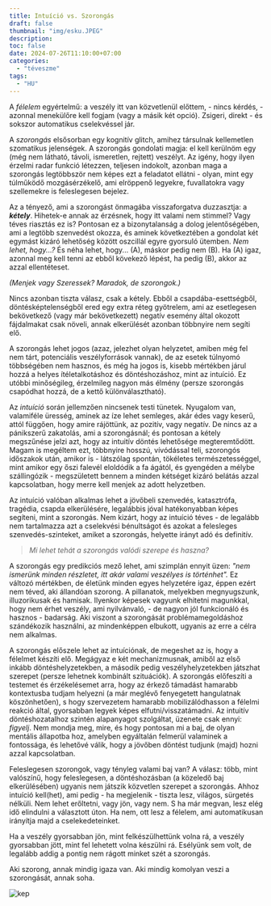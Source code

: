 ```yaml
---
title: Intuíció vs. Szorongás
draft: false
thumbnail: "img/esku.JPEG"
description: 
toc: false
date: 2024-07-26T11:10:00+07:00
categories:
  - "téveszme"
tags:
  - "HU"
---
```


A *félelem* egyértelmű: a veszély itt van közvetlenül előttem, - nincs kérdés, - azonnal menekülőre kell fogjam (vagy a másik két opció). Zsigeri, direkt - és sokszor automatikus cselekvéssel jár.

A *szorongás* elsősorban egy kognitív glitch, amihez társulnak kellemetlen szomatikus jelenségek. A szorongás gondolati magja: el kell kerülnöm egy (még nem látható, távoli, ismeretlen, rejtett) veszélyt. Az igény, hogy ilyen érzelmi radar funkció létezzen, teljesen indokolt, azonban maga a szorongás legtöbbször nem képes ezt a feladatot ellátni - olyan, mint egy túlműködő mozgásérzékelő, ami elröppenő legyekre, fuvallatokra vagy szellemekre is feleslegesen bejelez. 

Az a tényező, ami a szorongást önmagába visszaforgatva duzzasztja: a ***kétely***. Hihetek-e annak az érzésnek, hogy itt valami nem stimmel? Vagy téves riasztás ez is? Pontosan ez a bizonytalanság a dolog jelentőségében, ami a legtöbb szenvedést okozza, és aminek következtében a gondolat két egymást kizáró lehetőség között oszcillál egyre gyorsuló ütemben. *Nem lehet, hogy...?* 
És néha lehet, hogy... (A), máskor pedig nem (B). 
Ha (A) igaz, azonnal meg kell tenni az ebből kövekező lépést, ha pedig (B), akkor az azzal ellentéteset. 

*(Menjek vagy Szeressek? Maradok, de szorongok.)* 

Nincs azonban tiszta válasz, csak a kétely. Ebből a csapdába-esettségből, döntésképtelenségből ered egy extra réteg gyötrelem, ami az esetlegesen bekövetkező (vagy már bekövetkezett) negatív esemény által okozott fájdalmakat csak növeli, annak elkerülését azonban többnyire nem segíti elő.

A szorongás lehet jogos (azaz, jelezhet olyan helyzetet, amiben még fel nem tárt, potenciális veszélyforrások vannak), de az esetek túlnyomó többségében nem hasznos, és még ha jogos is, kisebb mértékben járul hozzá a helyes ítéletalkotáshoz és döntéshozáshoz, mint az intuíció. Ez utóbbi minőségileg, érzelmileg nagyon más élmény (persze szorongás csapódhat hozzá, de a kettő különválasztható).

Az *intuíció* során jellemzően nincsenek testi tünetek. Nyugalom van, valamiféle üresség, aminek az íze lehet semleges, akár édes vagy keserű, attól függően, hogy amire rájöttünk, az pozitív, vagy negatív. De nincs az a pánikszerű zakatolás, ami a szorongásnál; és pontosan a kétely megszűnése jelzi azt, hogy az intuitív döntés lehetősége megteremtődött. Magam is megéltem ezt, többnyire hosszú, vívódással teli, szorongós időszakok után, amikor is - látszólag spontán, tökéletes természetességgel, mint amikor egy őszi falevél eloldódik a fa ágától, és gyengéden a mélybe szállingózik - megszületett bennem a minden kétséget kizáró belátás azzal kapcsolatban, hogy merre kell menjek az adott helyzetben.  

Az intuíció valóban alkalmas lehet a jövőbeli szenvedés, katasztrófa, tragédia, csapda elkerülésére, legalábbis jóval hatékonyabban képes segíteni, mint a szorongás. Nem kizárt, hogy az intuíció téves - de legalább nem tartalmazza azt a cselekvési bénultságot és azokat a felesleges szenvedés-szinteket, amiket a szorongás, helyette irányt adó és definitív.

>*Mi lehet tehát a szorongás valódi szerepe és haszna?* 

A szorongás egy predikciós mező lehet, ami szimplán ennyit üzen: *"nem ismerünk minden részletet, itt akár valami veszélyes is történhet".* Ez változó mértékben, de életünk minden egyes helyzetére igaz, éppen ezért nem téved, aki állandóan szorong. A pillanatok, melyekben megnyugszunk, illuzorikusak és hamisak. Ilyenkor képesek vagyunk elhitetni magunkkal, hogy nem érhet veszély, ami nyilvánvaló, - de nagyon jól funkcionáló és hasznos - badarság. 
Aki viszont a szorongását problémamegoldáshoz szándékozik használni, az mindenképpen elbukott, ugyanis az erre a célra nem alkalmas. 

A szorongás előszele lehet az intuíciónak, de megeshet az is, hogy a félelmet készíti elő. Megágyaz e két mechanizmusnak, amiből az első inkább döntéshelyzetekben, a második pedig veszélyhelyzetekben játszhat szerepet (persze lehetnek kombinált szituációk). A szorongás előfeszíti a testemet és érzékelésemet arra, hogy az érkező támadást hamarabb kontextusba tudjam helyezni (a már meglévő fenyegetett hangulatnak köszönhetően), s hogy szervezetem hamarabb mobilizálódhasson a félelmi reakció által, gyorsabban legyek képes elfutni/visszatámadni. Az intuitív döntéshozatalhoz szintén alapanyagot szolgáltat, üzenete csak ennyi: *figyelj*. Nem mondja meg, mire, és hogy pontosan mi a baj, de olyan mentális állapotba hoz, amelyben egyáltalán felmerül valaminek a fontossága, és lehetővé válik, hogy a jövőben döntést tudjunk (majd) hozni azzal kapcsolatban.

Feleslegesen szorongok, vagy tényleg valami baj van? A válasz: több, mint valószínű, hogy feleslegesen, a döntéshozásban (a közeledő baj elkerülésében) ugyanis nem játszik közvetlen szerepet a szorongás. Ahhoz intuíció kell(het), ami pedig - ha megjelenik - tiszta lesz, világos, sürgetés nélküli. Nem lehet erőltetni, vagy jön, vagy nem. S ha már megvan, lesz elég idő elindulni a választott úton. Ha nem, ott lesz a félelem, ami automatikusan irányítja majd a cselekedeteinket.

Ha a veszély gyorsabban jön, mint felkészülhettünk volna rá, a veszély gyorsabban jött, mint fel lehetett volna készülni rá. Esélyünk sem volt, de legalább addig a pontig nem rágott minket szét a szorongás.

Aki szorong, annak mindig igaza van. Aki mindig komolyan veszi a szorongását, annak soha.

![kep](/redditpost.jpg)
